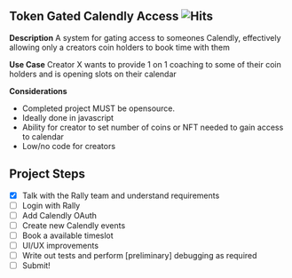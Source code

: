 ## Token Gated Calendly Access ![Hits](https://hits.seeyoufarm.com/api/count/incr/badge.svg?url=https%3A%2F%2Fgithub.com%2Fthisispalash%2Frally-calendly&count_bg=%2379C83D&title_bg=%23555555&icon=&icon_color=%23E7E7E7&title=views&edge_flat=false)

**Description** A system for gating access to someones Calendly, effectively allowing only a creators coin holders to book time with them

**Use Case** Creator X wants to provide 1 on 1 coaching to some of their coin holders and is opening slots on their calendar

**Considerations**

- Completed project MUST be opensource. 
- Ideally done in javascript
- Ability for creator to set number of coins or NFT needed to gain access to calendar 
- Low/no code for creators


## Project Steps

- [x] Talk with the Rally team and understand requirements
- [ ] Login with Rally
- [ ] Add Calendly OAuth
- [ ] Create new Calendly events
- [ ] Book a available timeslot
- [ ] UI/UX improvements
- [ ] Write out tests and perform [preliminary] debugging as required
- [ ] Submit!